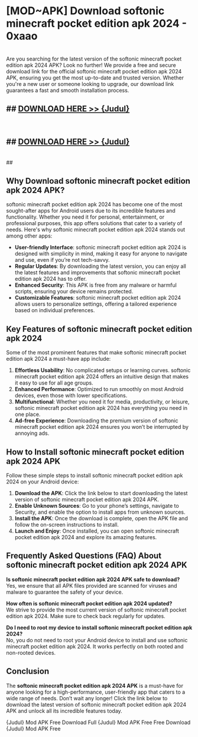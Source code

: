 # [MOD~APK] Download softonic minecraft pocket edition apk 2024 - 0xaao <br>
<br>
Are you searching for the latest version of the softonic minecraft pocket edition apk 2024 APK? Look no further! We provide a free and secure download link for the official softonic minecraft pocket edition apk 2024 APK, ensuring you get the most up-to-date and trusted version. Whether you're a new user or someone looking to upgrade, our download link guarantees a fast and smooth installation process.


## ##  [DOWNLOAD HERE >> {Judul}](https://geoflix.me/watch.php?title=softonic_minecraft_pocket_edition_apk_2024&ref=git)
  <br>

##  ## [DOWNLOAD HERE >> {Judul}](https://geoflix.me/watch.php?title=softonic_minecraft_pocket_edition_apk_2024&ref=git)
  <br>
  ##



## Why Download softonic minecraft pocket edition apk 2024 APK?

softonic minecraft pocket edition apk 2024 has become one of the most sought-after apps for Android users due to its incredible features and functionality. Whether you need it for personal, entertainment, or professional purposes, this app offers solutions that cater to a variety of needs. Here's why softonic minecraft pocket edition apk 2024 stands out among other apps:

- **User-friendly Interface**: softonic minecraft pocket edition apk 2024 is designed with simplicity in mind, making it easy for anyone to navigate and use, even if you’re not tech-savvy.
- **Regular Updates**: By downloading the latest version, you can enjoy all the latest features and improvements that softonic minecraft pocket edition apk 2024 has to offer.
- **Enhanced Security**: This APK is free from any malware or harmful scripts, ensuring your device remains protected.
- **Customizable Features**: softonic minecraft pocket edition apk 2024 allows users to personalize settings, offering a tailored experience based on individual preferences.

## Key Features of softonic minecraft pocket edition apk 2024

Some of the most prominent features that make softonic minecraft pocket edition apk 2024 a must-have app include:

1. **Effortless Usability**: No complicated setups or learning curves. softonic minecraft pocket edition apk 2024 offers an intuitive design that makes it easy to use for all age groups.
2. **Enhanced Performance**: Optimized to run smoothly on most Android devices, even those with lower specifications.
3. **Multifunctional**: Whether you need it for media, productivity, or leisure, softonic minecraft pocket edition apk 2024 has everything you need in one place.
4. **Ad-free Experience**: Downloading the premium version of softonic minecraft pocket edition apk 2024 ensures you won’t be interrupted by annoying ads.

## How to Install softonic minecraft pocket edition apk 2024 APK

Follow these simple steps to install softonic minecraft pocket edition apk 2024 on your Android device:

1. **Download the APK**: Click the link below to start downloading the latest version of softonic minecraft pocket edition apk 2024 APK.
2. **Enable Unknown Sources**: Go to your phone’s settings, navigate to Security, and enable the option to install apps from unknown sources.
3. **Install the APK**: Once the download is complete, open the APK file and follow the on-screen instructions to install.
4. **Launch and Enjoy**: Once installed, you can open softonic minecraft pocket edition apk 2024 and explore its amazing features.

## Frequently Asked Questions (FAQ) About softonic minecraft pocket edition apk 2024 APK

**Is softonic minecraft pocket edition apk 2024 APK safe to download?**  
Yes, we ensure that all APK files provided are scanned for viruses and malware to guarantee the safety of your device.

**How often is softonic minecraft pocket edition apk 2024 updated?**  
We strive to provide the most current version of softonic minecraft pocket edition apk 2024. Make sure to check back regularly for updates.

**Do I need to root my device to install softonic minecraft pocket edition apk 2024?**  
No, you do not need to root your Android device to install and use softonic minecraft pocket edition apk 2024. It works perfectly on both rooted and non-rooted devices.

## Conclusion

The **softonic minecraft pocket edition apk 2024 APK** is a must-have for anyone looking for a high-performance, user-friendly app that caters to a wide range of needs. Don’t wait any longer! Click the link below to download the latest version of softonic minecraft pocket edition apk 2024 APK and unlock all its incredible features today.

{Judul} Mod APK Free
Download Full {Judul} Mod APK Free
Free Download {Judul} Mod APK Free


